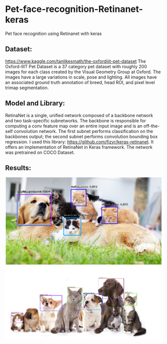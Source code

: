 # Pet-face-recognition-Retinanet-keras
Pet face recognition using Retinanet with keras

## Dataset:
https://www.kaggle.com/tanlikesmath/the-oxfordiiit-pet-dataset
The Oxford-IIIT Pet Dataset is a 37 category pet dataset with roughly 200 images for each class created by the Visual Geometry Group at Oxford. The images have a large variations in scale, pose and lighting. All images have an associated ground truth annotation of breed, head ROI, and pixel level trimap segmentation.

## Model and Library:
RetinaNet is a single, unified network composed of a backbone network and two task-specific subnetworks. The backbone is responsible for computing a conv feature map over an entire input image and is an off-the-self convolution network. The first subnet performs classification on the backbones output; the second subnet performs convolution bounding box regression. I used this library: https://github.com/fizyr/keras-retinanet. It offers an implementation of RetinaNet in Keras framework. The network was pretrained on COCO Dataset.

## Results:

![](img1-withbox.png)
![](img2-withbox.png)
